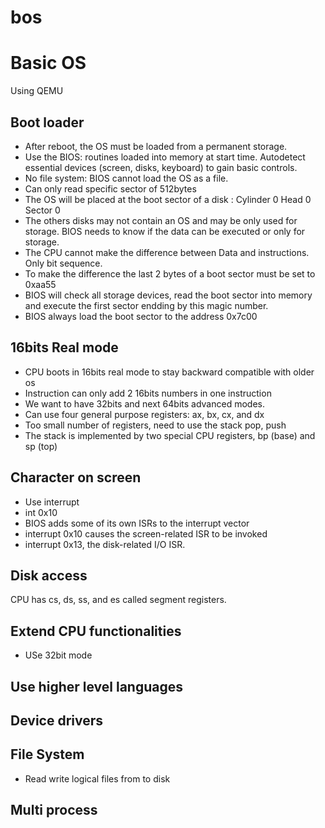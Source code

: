 # bos

Basic OS
========

Using QEMU

Boot loader
-----------
* After reboot, the OS must be loaded from a permanent storage.
* Use the BIOS: routines loaded into memory at start time. Autodetect essential devices (screen, disks, keyboard) to gain basic controls.
* No file system: BIOS cannot load the OS as a file.
* Can only read specific sector of 512bytes
* The OS will be placed at the boot sector of a disk : Cylinder 0 Head 0 Sector 0
* The others disks may not contain an OS and may be only used for storage. BIOS needs to know if the data can be executed or only for storage.
* The CPU cannot make the difference between Data and instructions. Only bit sequence.
* To make the difference the last 2 bytes of a boot sector must be set to 0xaa55
* BIOS will check all storage devices, read the boot sector into memory and execute the first sector endding by this magic number.
* BIOS always load the boot sector to the address 0x7c00

16bits Real mode
----------------
* CPU boots in 16bits real mode to stay backward compatible with older os
* Instruction can only add 2 16bits numbers in one instruction
* We want to have 32bits and next 64bits advanced modes.
* Can use four general purpose registers: ax, bx, cx, and dx
* Too small number of registers, need to use the stack pop, push
 * The stack is implemented by two special CPU registers, bp (base) and sp (top) 



Character on screen
-------------------
* Use interrupt
* int 0x10
* BIOS adds some of its own ISRs to the interrupt vector
 * interrupt 0x10 causes the screen-related ISR to be invoked
 * interrupt 0x13, the disk-related I/O ISR.




Disk access
-----------
CPU has cs, ds, ss, and es called segment registers.


Extend CPU functionalities
---------------------------
* USe 32bit mode

Use higher level languages
--------------------------

Device drivers
--------------

File System
-----------
* Read write logical files from to disk

Multi process
-------------
